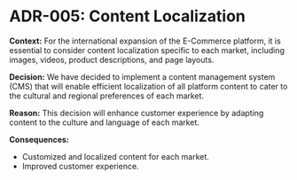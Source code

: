 # ADR-005: Content Localization

**Context:**
For the international expansion of the E-Commerce platform, it is essential to consider content localization specific to each market, including images, videos, product descriptions, and page layouts.

**Decision:**
We have decided to implement a content management system (CMS) that will enable efficient localization of all platform content to cater to the cultural and regional preferences of each market.

**Reason:**
This decision will enhance customer experience by adapting content to the culture and language of each market.

**Consequences:**
- Customized and localized content for each market.
- Improved customer experience.

